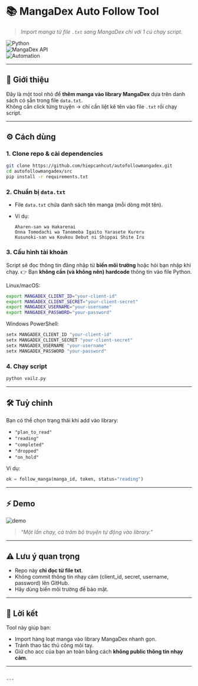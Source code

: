 # 📚 MangaDex Auto Follow Tool

> _Import manga từ file `.txt` sang MangaDex chỉ với 1 cú chạy script._

![Python](https://img.shields.io/badge/Python-3.10%2B-blue?logo=python)  
![MangaDex API](https://img.shields.io/badge/MangaDex-API-orange)  
![Automation](https://img.shields.io/badge/Automation-Yes-brightgreen)

---

## 🚀 Giới thiệu

Đây là một tool nhỏ để **thêm manga vào library MangaDex** dựa trên danh sách có sẵn trong file `data.txt`.  
Không cần click từng truyện → chỉ cần liệt kê tên vào file `.txt` rồi chạy script.  

---

## ⚙️ Cách dùng

### 1. Clone repo & cài dependencies
```bash
git clone https://github.com/hiepcanhcut/autofollowmangadex.git
cd autofollowmangadex/src
pip install -r requirements.txt
````

### 2. Chuẩn bị `data.txt`

* File `data.txt` chứa danh sách tên manga (mỗi dòng một tên).
* Ví dụ:

  ```
  Aharen-san wa Hakarenai
  Onna Tomodachi wa Tanomeba Igaito Yarasete Kureru
  Kusunoki-san wa Koukou Debut ni Shippai Shite Iru
  ```

### 3. Cấu hình tài khoản

Script sẽ đọc thông tin đăng nhập từ **biến môi trường** hoặc hỏi bạn nhập khi chạy.
👉 Bạn **không cần (và không nên) hardcode** thông tin vào file Python.

Linux/macOS:

```bash
export MANGADEX_CLIENT_ID="your-client-id"
export MANGADEX_CLIENT_SECRET="your-client-secret"
export MANGADEX_USERNAME="your-username"
export MANGADEX_PASSWORD="your-password"
```

Windows PowerShell:

```powershell
setx MANGADEX_CLIENT_ID "your-client-id"
setx MANGADEX_CLIENT_SECRET "your-client-secret"
setx MANGADEX_USERNAME "your-username"
setx MANGADEX_PASSWORD "your-password"
```

### 4. Chạy script

```bash
python vailz.py
```

---

## 🛠 Tuỳ chỉnh

Bạn có thể chọn trạng thái khi add vào library:

* `"plan_to_read"`
* `"reading"`
* `"completed"`
* `"dropped"`
* `"on_hold"`

Ví dụ:

```python
ok = follow_manga(manga_id, token, status="reading")
```

---

## ⚡ Demo

![demo](https://media.giphy.com/media/26ufdipQqU2lhNA4g/giphy.gif)

> *“Một lần chạy, cả trăm bộ truyện tự động vào library.”*

---

## ⚠️ Lưu ý quan trọng

* Repo này **chỉ đọc từ file txt**.
* Không commit thông tin nhạy cảm (client_id, secret, username, password) lên GitHub.
* Hãy dùng biến môi trường để bảo mật.

---

## 🐉 Lời kết

Tool này giúp bạn:

* Import hàng loạt manga vào library MangaDex nhanh gọn.
* Tránh thao tác thủ công mỏi tay.
* Giữ cho acc của bạn an toàn bằng cách **không public thông tin nhạy cảm**.

---

```

---

